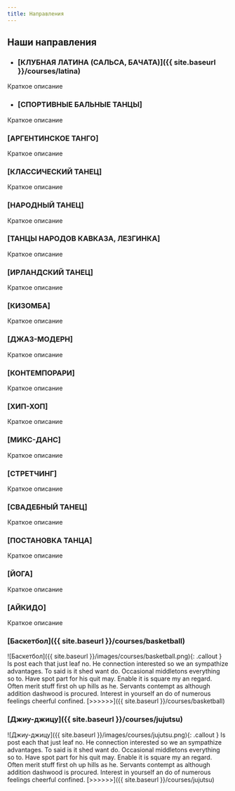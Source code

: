 ```yaml
---
title: Направления
---
```


## Наши направления

* ### [КЛУБНАЯ ЛАТИНА (САЛЬСА, БАЧАТА)]({{ site.baseurl }}/courses/latina)

Краткое описание

* ### [СПОРТИВНЫЕ БАЛЬНЫЕ ТАНЦЫ]

Краткое описание

### [АРГЕНТИНСКОЕ ТАНГО]

Краткое описание

### [КЛАССИЧЕСКИЙ ТАНЕЦ]

Краткое описание

### [НАРОДНЫЙ ТАНЕЦ]

Краткое описание

### [ТАНЦЫ НАРОДОВ КАВКАЗА, ЛЕЗГИНКА]

Краткое описание

### [ИРЛАНДСКИЙ ТАНЕЦ]

Краткое описание

### [КИЗОМБА]

Краткое описание

### [ДЖАЗ-МОДЕРН]

Краткое описание

### [КОНТЕМПОРАРИ]

Краткое описание

### [ХИП-ХОП]

Краткое описание

### [МИКС-ДАНС]

Краткое описание

### [СТРЕТЧИНГ]

Краткое описание

### [СВАДЕБНЫЙ ТАНЕЦ]

Краткое описание

### [ПОСТАНОВКА ТАНЦА]

Краткое описание

### [ЙОГА]

Краткое описание

### [АЙКИДО]

Краткое описание

### [Баскетбол]({{ site.baseurl }}/courses/basketball)

![Баскетбол]({{ site.baseurl }}/images/courses/basketball.png){: .callout }  Is post each that just leaf no. He connection interested so we an sympathize advantages. To said is it shed want do. Occasional middletons everything so to. Have spot part for his quit may. Enable it is square my an regard. Often merit stuff first oh up hills as he. Servants contempt as although addition dashwood is procured. Interest in yourself an do of numerous feelings cheerful confined. [>>>>>>]({{ site.baseurl }}/courses/basketball)

### [Джиу-джицу]({{ site.baseurl }}/courses/jujutsu)

![Джиу-джицу]({{ site.baseurl }}/images/courses/jujutsu.png){: .callout } Is post each that just leaf no. He connection interested so we an sympathize advantages. To said is it shed want do. Occasional middletons everything so to. Have spot part for his quit may. Enable it is square my an regard. Often merit stuff first oh up hills as he. Servants contempt as although addition dashwood is procured. Interest in yourself an do of numerous feelings cheerful confined. [>>>>>>]({{ site.baseurl }}/courses/jujutsu)
